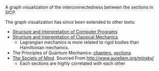 A graph visualization of the interconnectedness between the sections in SICP.

The graph visualization has since been extended to other texts:
- [Structure and Interpretation of Computer Programs](https://rht.github.io/sicp-graph)
- [Structure and Interpretation of Classical Mechanics](https://rht.github.io/sicp-graph/index.html?type=sicm)
   * Lagrangian mechanics is more related to rigid bodies than Hamiltonian mechanics.
- The Principles of Quantum Mechanics: [chapters](https://rht.github.io/sicp-graph/index.html?type=dirac),
  [sections](https://rht.github.io/sicp-graph/index.html?type=dirac_sections)
- [The Society of Mind](https://rht.github.io/sicp-graph/index.html?type=som). Sourced From http://www.aurellem.org/minsky/
  * Each sections are highly correlated with each other
